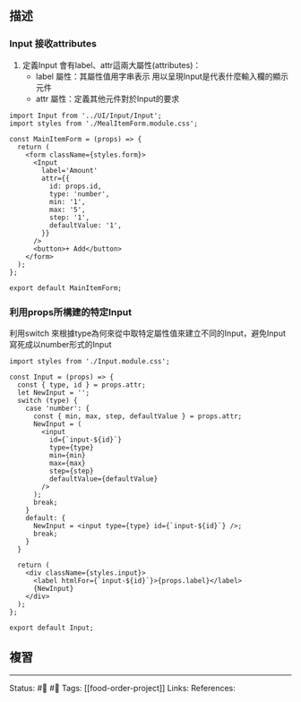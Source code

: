 ## 描述


### Input 接收attributes
1. 定義Input 會有label、attr這兩大屬性(attributes)：
	- label 屬性：其屬性值用字串表示 用以呈現Input是代表什麼輸入欄的顯示元件
	- attr 屬性：定義其他元件對於Input的要求

```
import Input from '../UI/Input/Input';
import styles from './MealItemForm.module.css';

const MainItemForm = (props) => {
  return (
    <form className={styles.form}>
      <Input
        label='Amount'
        attr={{
          id: props.id,
          type: 'number',
          min: '1',
          max: '5',
          step: '1',
          defaultValue: '1',
        }}
      />
      <button>+ Add</button>
    </form>
  );
};

export default MainItemForm;
```


###  利用props所構建的特定Input
利用switch 來根據type為何來從中取特定屬性值來建立不同的Input，避免Input寫死成以number形式的Input

```
import styles from './Input.module.css';

const Input = (props) => {
  const { type, id } = props.attr;
  let NewInput = '';
  switch (type) {
    case 'number': {
      const { min, max, step, defaultValue } = props.attr;
      NewInput = (
        <input
          id={`input-${id}`}
          type={type}
          min={min}
          max={max}
          step={step}
          defaultValue={defaultValue}
        />
      );
      break;
    }
    default: {
      NewInput = <input type={type} id={`input-${id}`} />;
      break;
    }
  }

  return (
    <div className={styles.input}>
      <label htmlFor={`input-${id}`}>{props.label}</label>
      {NewInput}
    </div>
  );
};

export default Input;
```



## 複習


---
Status: #🌱 #📓 
Tags:
[[food-order-project]]
Links:
References: